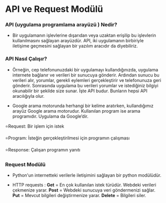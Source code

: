 # API ve Request Modülü

### API (uygulama programlama arayüzü ) Nedir?
- Bir uygulamanın işlevlerine dışarıdan veya uzaktan erişilip bu işlevlerin kullanılmasını sağlayan arayüzdür. API, iki uygulamanın birbiriyle iletişime geçmesini sağlayan bir yazılım aracıdır da diyebiliriz.

### API Nasıl Çalışır?

- Örneğin, cep telefonunuzdaki bir uygulamayı kullandığınızda, uygulama internete bağlanır ve verileri bir sunucuya gönderir. Ardından sunucu bu verileri alır, yorumlar, gerekli eylemleri gerçekleştirir ve telefonunuza geri gönderir. Sonrasında uygulama bu verileri yorumlar ve istediğiniz bilgiyi okunabilir bir şekilde size sunar. İşte API budur. Bunların hepsi API aracılığıyla olur.

- Google arama motorunda herhangi bir kelime aratırken, kullandığımız arayüz Google arama motorudur. Kullanılan program ise arama programıdır. Uygulama da Google’dir.

⭐Request: Bir işlem için istek

⭐Program: İsteğin gerçekleştirilmesi için programın çalışması

⭐Response: Çalışan programın yanıtı

### Request Modülü
- Python'un internetteki verilerle iletişimini sağlayan bir python modülüdür.

- HTTP requests :
    **Get** = En çok kullanılan istek türüdür. Webdeki verileri çekmenize yarar.
    **Post** = Webdeki sunucuya veri göndermenizi sağlar.
    **Put** = Mevcut bilgileri değiştirmenize yarar.
    **Delete** = Bilgileri siler.
